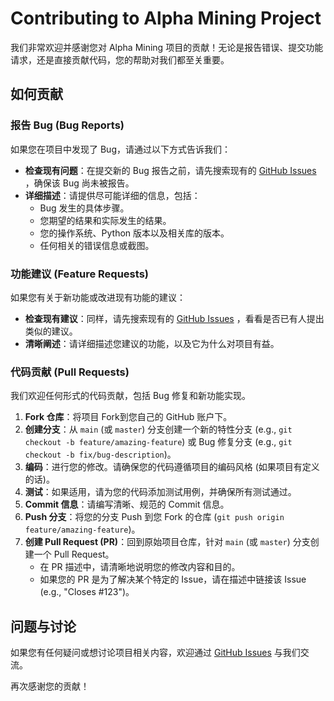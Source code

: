 # Contributing to Alpha Mining Project

我们非常欢迎并感谢您对 Alpha Mining 项目的贡献！无论是报告错误、提交功能请求，还是直接贡献代码，您的帮助对我们都至关重要。

## 如何贡献

### 报告 Bug (Bug Reports)

如果您在项目中发现了 Bug，请通过以下方式告诉我们：

- **检查现有问题**：在提交新的 Bug 报告之前，请先搜索现有的 [GitHub Issues](https://github.com/kuhung/alpha-mining/issues) ，确保该 Bug 尚未被报告。
- **详细描述**：请提供尽可能详细的信息，包括：
  - Bug 发生的具体步骤。
  - 您期望的结果和实际发生的结果。
  - 您的操作系统、Python 版本以及相关库的版本。
  - 任何相关的错误信息或截图。

### 功能建议 (Feature Requests)

如果您有关于新功能或改进现有功能的建议：

- **检查现有建议**：同样，请先搜索现有的 [GitHub Issues](https://github.com/kuhung/alpha-mining/issues) ，看看是否已有人提出类似的建议。
- **清晰阐述**：请详细描述您建议的功能，以及它为什么对项目有益。

### 代码贡献 (Pull Requests)

我们欢迎任何形式的代码贡献，包括 Bug 修复和新功能实现。

1. **Fork 仓库**：将项目 Fork到您自己的 GitHub 账户下。
2. **创建分支**：从 `main` (或 `master`) 分支创建一个新的特性分支 (e.g., `git checkout -b feature/amazing-feature`) 或 Bug 修复分支 (e.g., `git checkout -b fix/bug-description`)。
3. **编码**：进行您的修改。请确保您的代码遵循项目的编码风格 (如果项目有定义的话)。
4. **测试**：如果适用，请为您的代码添加测试用例，并确保所有测试通过。
5. **Commit 信息**：请编写清晰、规范的 Commit 信息。
6. **Push 分支**：将您的分支 Push 到您 Fork 的仓库 (`git push origin feature/amazing-feature`)。
7. **创建 Pull Request (PR)**：回到原始项目仓库，针对 `main` (或 `master`) 分支创建一个 Pull Request。
   - 在 PR 描述中，请清晰地说明您的修改内容和目的。
   - 如果您的 PR 是为了解决某个特定的 Issue，请在描述中链接该 Issue (e.g., "Closes #123")。


## 问题与讨论

如果您有任何疑问或想讨论项目相关内容，欢迎通过 [GitHub Issues](https://github.com/kuhung/alpha-mining/issues)  与我们交流。

再次感谢您的贡献！
